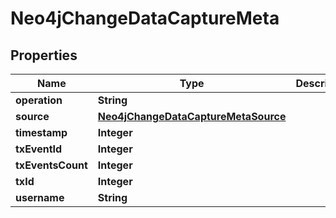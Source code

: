 

# Neo4jChangeDataCaptureMeta


## Properties

| Name | Type | Description | Notes |
|------------ | ------------- | ------------- | -------------|
|**operation** | **String** |  |  |
|**source** | [**Neo4jChangeDataCaptureMetaSource**](Neo4jChangeDataCaptureMetaSource.md) |  |  |
|**timestamp** | **Integer** |  |  |
|**txEventId** | **Integer** |  |  |
|**txEventsCount** | **Integer** |  |  |
|**txId** | **Integer** |  |  |
|**username** | **String** |  |  |



